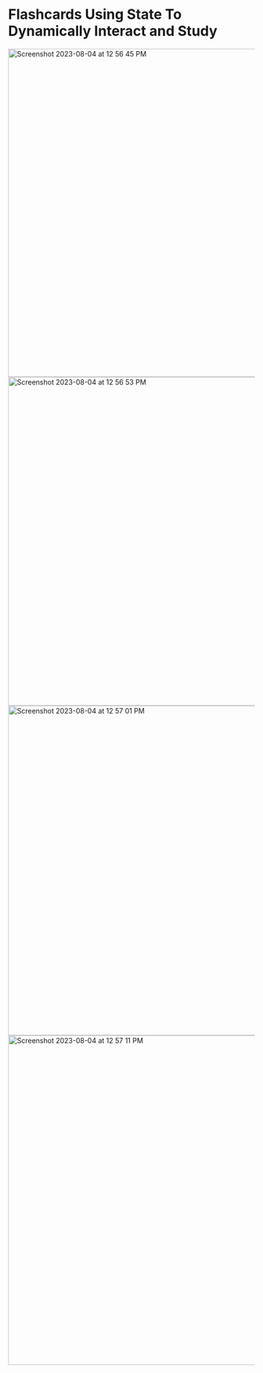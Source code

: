 # Flashcards Using State To Dynamically Interact and Study
<img width="669" alt="Screenshot 2023-08-04 at 12 56 45 PM" src="https://github.com/gtzjesus/Flashcards/assets/60718149/8a54ff0f-e58d-4c67-ae36-d0a31eefc30f">
<img width="670" alt="Screenshot 2023-08-04 at 12 56 53 PM" src="https://github.com/gtzjesus/Flashcards/assets/60718149/2491e5b2-9bda-4f58-a860-ee4e0452b127">
<img width="672" alt="Screenshot 2023-08-04 at 12 57 01 PM" src="https://github.com/gtzjesus/Flashcards/assets/60718149/be73fe9f-10ca-4064-a907-7d80444e06af">
<img width="672" alt="Screenshot 2023-08-04 at 12 57 11 PM" src="https://github.com/gtzjesus/Flashcards/assets/60718149/a46b9f78-a40a-4c88-937f-3831aa3df1b3">
